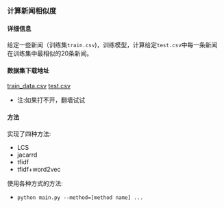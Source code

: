 ### 计算新闻相似度

#### 详细信息

给定一些新闻（训练集`train.csv`)，训练模型，计算给定`test.csv`中每一条新闻在训练集中最相似的20条新闻。

#### 数据集下载地址

[train_data.csv](https://drive.google.com/open?id=1CwkRBhYZ4hCQFVxxVTKXBd-CyF9Q_CMn)
[test.csv](https://drive.google.com/open?id=1YtkQcrytys8_brck4xF68T0BYsdFskeW)

* 注:如果打不开，翻墙试试

#### 方法

实现了四种方法:

* LCS
* jacarrd
* tfidf
* tfidf+word2vec

使用各种方式的方法: 

* `python main.py --method=[method name] ...`
